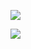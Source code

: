 
![](https://media1.tenor.com/m/zZOt7alSzAMAAAAd/gojo-gojo-satoru.gif)

![](https://media1.tenor.com/m/5hCo-bxm3mUAAAAC/gojo-gojo-annoyed.gif)
